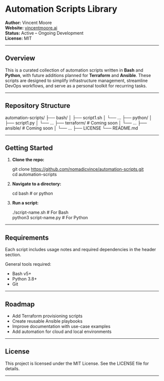 
# Automation Scripts Library

**Author:** Vincent Moore  
**Website:** [vincentmoore.ai](https://vincentmoore.ai)  
**Status:** Active – Ongoing Development  
**License:** MIT

---

## Overview

This is a curated collection of automation scripts written in **Bash** and **Python**, with future additions planned for **Terraform** and **Ansible**. These scripts are designed to simplify infrastructure management, streamline DevOps workflows, and serve as a personal toolkit for recurring tasks.

---

## Repository Structure

automation-scripts/
├── bash/
│   ├── script1.sh
│   └── ...
├── python/
│   ├── script1.py
│   └── ...
├── terraform/              # Coming soon
│   └── ...
├── ansible/                # Coming soon
│   └── ...
├── LICENSE
└── README.md

---

## Getting Started

1. **Clone the repo:**

    git clone https://github.com/nomadicvince/automation-scripts.git  
    cd automation-scripts

2. **Navigate to a directory:**

    cd bash   # or python

3. **Run a script:**

    ./script-name.sh   # For Bash  
    python3 script-name.py   # For Python

---

## Requirements

Each script includes usage notes and required dependencies in the header section.

General tools required:
- Bash v5+
- Python 3.8+
- Git

---

## Roadmap

- Add Terraform provisioning scripts  
- Create reusable Ansible playbooks  
- Improve documentation with use-case examples  
- Add automation for cloud and local environments

---

## License

This project is licensed under the MIT License. See the LICENSE file for details.

---

